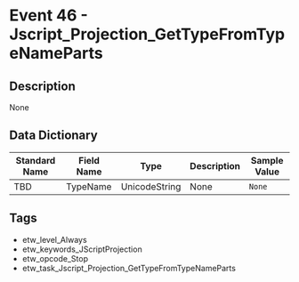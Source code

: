 # Event 46 - Jscript_Projection_GetTypeFromTypeNameParts

## Description
None

## Data Dictionary
|Standard Name|Field Name|Type|Description|Sample Value|
|---|---|---|---|---|
|TBD|TypeName|UnicodeString|None|`None`|

## Tags
* etw_level_Always
* etw_keywords_JScriptProjection
* etw_opcode_Stop
* etw_task_Jscript_Projection_GetTypeFromTypeNameParts